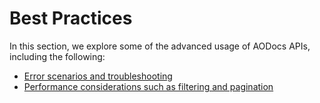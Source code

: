 # Best Practices

In this section, we explore some of the advanced usage of AODocs APIs, including the following:

* [Error scenarios and troubleshooting](/docs/aodocs-staging.altirnao.com/1/c/Guides/Best%20practices/HTTP%20status%20codes%20and%20error%20handling)
* [Performance considerations such as filtering and pagination](/docs/aodocs-staging.altirnao.com/1/c/Guides/Best%20practices/Performance%20considerations)
